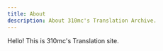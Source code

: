 ```yaml
---
title: About
description: About 310mc's Translation Archive.
---
```


Hello! This is 310mc's Translation site.

